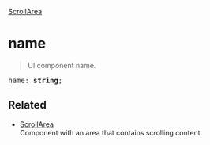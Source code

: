 [ScrollArea](ScrollArea.md)

# name

> UI component name.

<pre class="docgen_signature">name: <b>string</b>;</pre>

## Related

- [<!--{ref:class}-->ScrollArea](ScrollArea.md) \
    Component with an area that contains scrolling content.
